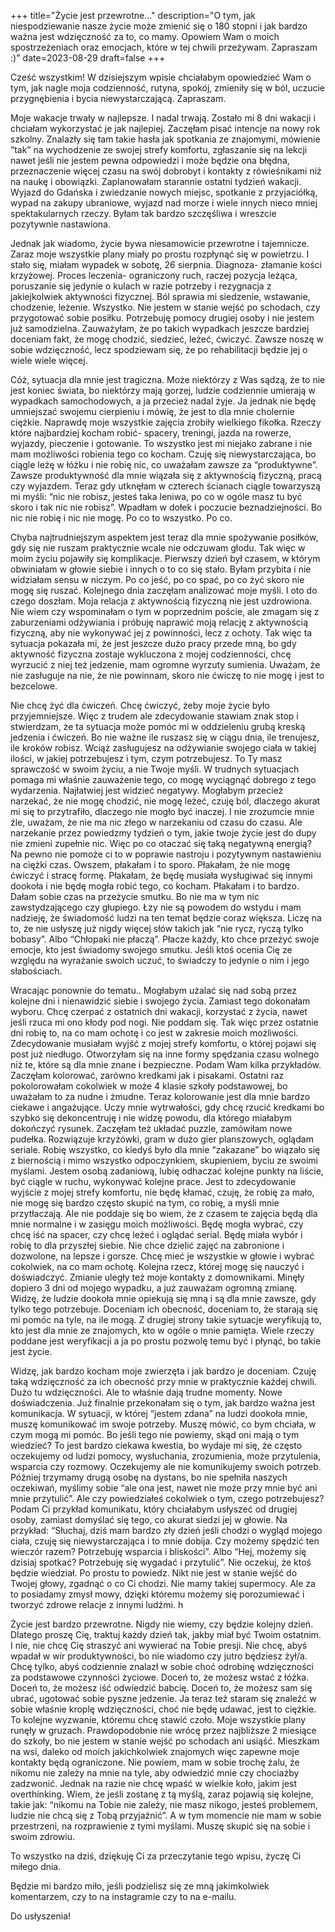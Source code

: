 +++
title="Życie jest przewrotne..."
description="O tym, jak niespodziewanie nasze życie może zmienić się o 180 stopni i jak bardzo ważna jest wdzięczność za to, co mamy. Opowiem Wam o moich spostrzeżeniach oraz emocjach, które w tej chwili przeżywam. Zapraszam :)"
date=2023-08-29
draft=false
+++


Cześć wszystkim! 
W dzisiejszym wpisie chciałabym opowiedzieć Wam o tym, jak nagle moja codzienność, rutyna, spokój, zmieniły się w ból, uczucie przygnębienia i bycia niewystarczającą. Zapraszam.

Moje wakacje trwały w najlepsze. I nadal trwają. Zostało mi 8 dni wakacji i chciałam wykorzystać je jak najlepiej. Zaczęłam pisać intencje na nowy rok szkolny. Znalazły się tam takie hasła jak spotkania ze znajomymi, mówienie “tak” na wychodzenie ze swojej strefy komfortu, zgłaszanie się na lekcji nawet jeśli nie jestem pewna odpowiedzi i może będzie ona błędna, przeznaczenie więcej czasu na swój dobrobyt i kontakty z rówieśnikami niż na naukę i obowiązki. Zaplanowałam starannie ostatni tydzień wakacji. Wyjazd do Gdańska i zwiedzanie nowych miejsc, spotkanie z przyjaciółką, wypad na zakupy ubraniowe, wyjazd nad morze i wiele innych nieco mniej spektakularnych rzeczy. Byłam tak bardzo szczęśliwa i wreszcie pozytywnie nastawiona. 

Jednak jak wiadomo, życie bywa niesamowicie przewrotne i tajemnicze. Zaraz moje wszystkie plany miały po prostu rozpłynąć się w powietrzu. 
I stało się, miałam wypadek w sobotę, 26 sierpnia. Diagnoza- złamanie kości krzyżowej. Proces leczenia- ograniczony ruch, raczej pozycja leżąca, poruszanie się jedynie o kulach w razie potrzeby i rezygnacja z jakiejkolwiek aktywności fizycznej. Ból sprawia mi siedzenie, wstawanie,  chodzenie, leżenie. Wszystko. Nie jestem w stanie wejść po schodach, czy przygotować sobie posiłku. Potrzebuję pomocy drugiej osoby i nie jestem już samodzielna. 
Zauważyłam, że po takich wypadkach jeszcze bardziej doceniam fakt, że mogę chodzić, siedzieć, leżeć, ćwiczyć. Zawsze noszę w sobie wdzięczność, lecz spodziewam się, że po rehabilitacji będzie jej o wiele wiele więcej. 


Cóż, sytuacja dla mnie jest tragiczna. Może niektórzy z Was sądzą, że to nie jest koniec świata, bo niektórzy mają gorzej, ludzie codziennie umierają w wypadkach samochodowych, a ja przecież nadal żyje. Ja jednak nie będę umniejszać swojemu cierpieniu i mówię, że jest to dla mnie cholernie ciężkie. 
Naprawdę moje wszystkie zajęcia zrobiły wielkiego fikołka. Rzeczy które najbardziej kocham robić- spacery, treningi, jazda na rowerze, wyjazdy, pieczenie i gotowanie. To wszystko jest mi niejako zabrane i nie mam możliwości robienia tego co kocham. 
Czuję się niewystarczająca, bo ciągle leżę w łóżku i nie robię nic, co uważałam zawsze za “produktywne”. Zawsze produktywność dla mnie wiązała się z aktywnością fizyczną, pracą czy wyjazdem. Teraz gdy utknęłam w czterech ścianach ciągle towarzyszą mi myśli: “nic nie robisz, jesteś taka leniwa, po co w ogóle masz tu być skoro i tak nic nie robisz”. 
Wpadłam w dołek i poczucie beznadziejności. Bo nic nie robię i nic nie mogę. Po co to wszystko. Po co. 


Chyba najtrudniejszym aspektem jest teraz dla mnie spożywanie posiłków, gdy się nie ruszam praktycznie wcale nie odczuwam głodu. Tak więc w moim życiu pojawiły się komplikacje. 
Pierwszy dzień był czasem, w którym obwiniałam w głowie siebie i innych o to co się stało. Byłam przybita i nie widziałam sensu w niczym. Po co jeść, po co spać, po co żyć skoro nie mogę się ruszać. 
Kolejnego dnia zaczęłam analizować moje myśli. I oto do czego doszłam. 
Moja relacja z aktywnością fizyczną nie jest uzdrowiona. Nie wiem czy wspominałam o tym w poprzednim poście, ale zmagam się z zaburzeniami odżywiania i próbuję naprawić moją relację z aktywnością fizyczną, aby nie wykonywać jej z powinności, lecz z ochoty. Tak więc ta sytuacja pokazała mi, że jest jeszcze dużo pracy przede mną, bo gdy aktywność fizyczna zostaje wykluczona z mojej codzienności, chcę wyrzucić z niej też jedzenie, mam ogromne wyrzuty sumienia. Uważam, że nie zasługuje na nie, że nie powinnam, skoro nie ćwiczę to nie mogę i jest to bezcelowe. 


Nie chcę żyć dla ćwiczeń. Chcę ćwiczyć, żeby moje życie było przyjemniejsze. Więc z trudem ale zdecydowanie stawiam znak stop i stwierdzam, że ta sytuacja może pomóc mi w oddzieleniu grubą kreską jedzenia i ćwiczeń. Bo nie ważne ile ruszasz się w ciągu dnia, ile trenujesz, ile kroków robisz. Wciąż zasługujesz na odżywianie swojego ciała w takiej ilości, w jakiej potrzebujesz i tym, czym potrzebujesz. To Ty masz sprawczość w swoim życiu, a nie Twoje myśli. 
W trudnych sytuacjach pomaga mi właśnie zauważenie tego, co mogę wyciągnąć dobrego z tego wydarzenia. Najłatwiej jest widzieć negatywy. Mogłabym przecież narzekać, że nie mogę chodzić, nie mogę leżeć, czuję ból, dlaczego akurat mi się to przytrafiło, dlaczego nie mogło być inaczej. I nie zrozumcie mnie źle, uważam, że nie ma nic złego w narzekaniu od czasu do czasu. Ale narzekanie przez powiedzmy tydzień o tym, jakie twoje życie jest do dupy nie zmieni zupełnie nic. Więc po co otaczać się taką negatywną energią? Na pewno nie pomoże ci to w poprawie nastroju i pozytywnym nastawieniu na ciężki czas. 
Owszem, płakałam i to sporo. Płakałam, że nie mogę ćwiczyć i stracę formę. Płakałam, że będę musiała wysługiwać się innymi dookoła i nie będę mogła robić tego, co kocham. Płakałam i to bardzo. Dałam sobie czas na przeżycie smutku. Bo nie ma w tym nic zawstydzającego czy głupiego. Łzy nie są powodem do wstydu i mam nadzieję, że świadomość ludzi na ten temat będzie coraz większa. Liczę na to, że nie usłyszę już nigdy więcej słów takich jak “nie rycz, ryczą tylko bobasy”. Albo “Chłopaki nie płaczą”. Płacze każdy, kto chce przeżyć swoje emocje, kto jest świadomy swojego smutku. Jeśli ktoś ocenia Cię ze względu na wyrażanie swoich uczuć, to świadczy to jedynie o nim i jego słabościach. 


Wracając ponownie do tematu.. Mogłabym użalać się nad sobą przez kolejne dni i nienawidzić siebie i swojego życia. Zamiast tego dokonałam wyboru. Chcę czerpać z ostatnich dni wakacji, korzystać z życia, nawet jeśli rzuca mi ono kłody pod nogi. Nie poddam się. Tak więc przez ostatnie dni robię to, na co mam ochotę i co jest w zakresie moich możliwości. Zdecydowanie musiałam wyjść z mojej strefy komfortu, o której pojawi się post już niedługo. Otworzyłam się na inne formy spędzania czasu wolnego niż te, które są dla mnie znane i bezpieczne. Podam Wam kilka przykładów. Zaczęłam kolorować, zarówno kredkami jak i pisakami. Ostatni raz pokolorowałam cokolwiek w może 4 klasie szkoły podstawowej, bo uważałam to za nudne i żmudne. Teraz kolorowanie jest dla mnie bardzo ciekawe i angażujące. Uczy mnie wytrwałości, gdy chcę rzucić kredkami bo szybko się dekoncentruję i nie widzę powodu, dla którego miałabym dokończyć rysunek. Zaczęłam też układać puzzle, zamówiłam nowe pudełka. Rozwiązuje krzyżówki, gram w dużo gier planszowych, oglądam seriale. Robię wszystko, co kiedyś było dla mnie “zakazane” bo wiązało się z biernością i mimo wszystko odpoczynkiem, skupieniem, byciu ze swoimi myślami. Jestem osobą zadaniową, lubię odhaczać kolejne punkty na liście, być ciągle w ruchu, wykonywać kolejne prace. Jest to zdecydowanie wyjście z mojej strefy komfortu, nie będę kłamać, czuję, że robię za mało, nie mogę się bardzo często skupić na tym, co robię, a myśli mnie przytłaczają. Ale nie poddaje się bo wiem, że z czasem te zajęcia będą dla mnie normalne i w zasięgu moich możliwości. Będę mogła wybrać, czy chcę iść na spacer, czy chcę leżeć i oglądać serial. Będę miała wybór i robię to dla przyszłej siebie. 
Nie chce dzielić zajęć na zabronione i dozwolone, na lepsze i gorsze. Chcę mieć je wszystkie w głowie i wybrać cokolwiek, na co mam ochotę. Kolejna rzecz, której mogę się nauczyć i doświadczyć. 
Zmianie uległy też moje kontakty z domownikami. Minęły dopiero 3 dni od mojego wypadku, a już zauważam ogromną zmianę. Widzę, że ludzie dookoła mnie opiekują się mną i są dla mnie zawsze, gdy tylko tego potrzebuje. Doceniam ich obecność, doceniam to, że starają się mi pomóc na tyle, na ile mogą. 
Z drugiej strony takie sytuacje weryfikują to, kto jest dla mnie ze znajomych, kto w ogóle o mnie pamięta. 
Wiele rzeczy poddane jest weryfikacji a ja po prostu pozwolę temu być i płynąć, bo takie jest życie. 


Widzę, jak bardzo kocham moje zwierzęta i jak bardzo je doceniam. Czuję taką wdzięczność za ich obecność przy mnie w praktycznie każdej chwili. Dużo tu wdzięczności. Ale to właśnie dają trudne momenty. Nowe doświadczenia. 
Już finalnie przekonałam się o tym, jak bardzo ważna jest komunikacja. W sytuacji, w której “jestem zdana” na ludzi dookoła mnie, muszę komunikować im swoje potrzeby. Muszę mówić, co bym chciała, w czym mogą mi pomóc. Bo jeśli tego nie powiemy, skąd oni mają o tym wiedzieć? To jest bardzo ciekawa kwestia, bo wydaje mi się, że często oczekujemy od ludzi pomocy, wysłuchania, zrozumienia, może przytulenia, wsparcia czy rozmowy. Oczekujemy ale nie komunikujemy swoich potrzeb. Później trzymamy drugą osobę na dystans, bo nie spełniła naszych oczekiwań, myślimy sobie “ale ona jest, nawet nie może przy mnie być ani mnie przytulić”. Ale czy powiedziałeś cokolwiek o tym, czego potrzebujesz? Podam Ci przykład komunikatu, który chciałabym usłyszeć od drugiej osoby, zamiast domyślać się tego, co akurat siedzi jej w głowie. Na przykład: “Słuchaj, dziś mam bardzo zły dzień jeśli chodzi o wygląd mojego ciała, czuję się niewystarczająca i to mnie dobija. Czy możemy spędzić ten wieczór razem? Potrzebuję wsparcia i bliskości”. Albo “Hej, możemy się dzisiaj spotkać? Potrzebuję się wygadać i przytulić”. Nie oczekuj, że ktoś będzie wiedział. Po prostu to powiedz. Nikt nie jest w stanie wejść do Twojej głowy, zgadnąć o co Ci chodzi. Nie mamy takiej supermocy. Ale za to posiadamy zmysł mowy, dzięki któremu możemy się porozumiewać i tworzyć zdrowe relacje z innymi ludźmi. h


Życie jest bardzo przewrotne. Nigdy nie wiemy, czy będzie kolejny dzień. Dlatego proszę Cię, traktuj każdy dzień tak, jakby miał być Twoim ostatnim. I nie, nie chcę Cię straszyć ani wywierać na Tobie presji. Nie chcę, abyś wpadał w wir produktywności, bo nie wiadomo czy jutro będziesz żył/a. Chcę tylko, abyś codziennie znalazł w sobie choć odrobinę wdzięczności za podstawowe czynności życiowe. Doceń to, że możesz wstać z łóżka. Doceń to, że możesz iść odwiedzić babcię. Doceń to, że możesz sam się ubrać, ugotować sobie pyszne jedzenie. 
Ja teraz też staram się znaleźć w sobie właśnie kroplę wdzięczności, choć nie będę udawać, jest to ciężkie. To kolejne wyzwanie, któremu chcę stawić czoło. 
Moje wszystkie plany runęły w gruzach. Prawdopodobnie nie wrócę przez najbliższe 2 miesiące do szkoły, bo nie jestem w stanie wejść po schodach ani usiąść. Mieszkam na wsi, daleko od moich jakichkolwiek znajomych więc zapewne moje kontakty będą ograniczone. Nie powiem, mam w sobie trochę żalu, że nikomu nie zależy na mnie na tyle, aby odwiedzić mnie czy chociażby zadzwonić. Jednak na razie nie chcę wpaść w wielkie koło, jakim jest overthinking. Wiem, że jeśli zostanę z tą myślą, zaraz pojawią się kolejne, takie jak: “nikomu na Tobie nie zależy, nie masz nikogo, jesteś problemem, ludzie nie chcą się z Tobą przyjaźnić”. A w tym momencie nie mam w sobie przestrzeni, na rozprawienie z tymi myślami. Muszę skupić się na sobie i swoim zdrowiu. 


To wszystko na dziś, dziękuję Ci za przeczytanie tego wpisu, życzę Ci miłego dnia. 

Będzie mi bardzo miło, jeśli podzielisz się ze mną jakimkolwiek komentarzem, czy to na instagramie czy to na e-mailu.

Do usłyszenia! 